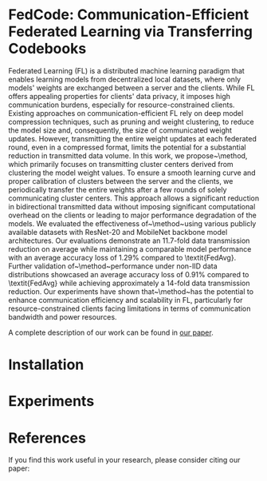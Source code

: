 # FedCode: Communication-Efficient Federated Learning via Transferring Codebooks

Federated Learning (FL) is a distributed machine learning paradigm that enables learning models from decentralized local datasets, where only models' weights are exchanged between a server and the clients. While FL offers appealing properties for clients' data privacy, it imposes high communication burdens, especially for resource-constrained clients. Existing approaches on communication-efficient FL rely on deep model compression techniques, such as pruning and weight clustering, to reduce the model size and, consequently, the size of communicated weight updates. However, transmitting the entire weight updates at each federated round, even in a compressed format, limits the potential for a substantial reduction in transmitted data volume. In this work, we propose~\method, which primarily focuses on transmitting cluster centers derived from clustering the model weight values. To ensure a smooth learning curve and proper calibration of clusters between the server and the clients, we periodically transfer the entire weights after a few rounds of solely communicating cluster centers. This approach allows a significant reduction in bidirectional transmitted data without imposing significant computational overhead on the clients or leading to major performance degradation of the models. We evaluated the effectiveness of~\method~using various publicly available datasets with ResNet-20 and MobileNet backbone model architectures. Our evaluations demonstrate an 11.7-fold data transmission reduction on average while maintaining a comparable model performance with an average accuracy loss of $1.29\%$ compared to \textit{FedAvg}. Further validation of~\method~performance under non-IID data distributions showcased an average accuracy loss of $0.91\%$ compared to \textit{FedAvg} while achieving approximately a 14-fold data transmission reduction. Our experiments have shown that~\method~has the potential to enhance communication efficiency and scalability in FL, particularly for resource-constrained clients facing limitations in terms of communication bandwidth and power resources.


A complete description of our work can be found in [our paper](https://arxiv.org/).


# Installation

# Experiments

# References

If you find this work useful in your research, please consider citing our paper:

